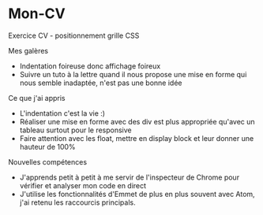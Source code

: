 # Mon-CV
Exercice CV - positionnement grille CSS

Mes galères

* Indentation foireuse donc affichage foireux
* Suivre un tuto à la lettre quand il nous propose une mise en forme qui nous semble inadaptée, n'est pas une bonne idée

Ce que j'ai appris
* L'indentation c'est la vie :)
* Réaliser une mise en forme avec des div est plus appropriée qu'avec un tableau surtout pour le responsive
* Faire attention avec les float, mettre en display block et leur donner une hauteur de 100%


Nouvelles compétences

* J'apprends petit à petit à me servir de l'inspecteur de Chrome pour vérifier et analyser mon code en direct
* J'utilise les fonctionnalités d'Emmet de plus en plus souvent avec Atom, j'ai retenu les raccourcis principals.

